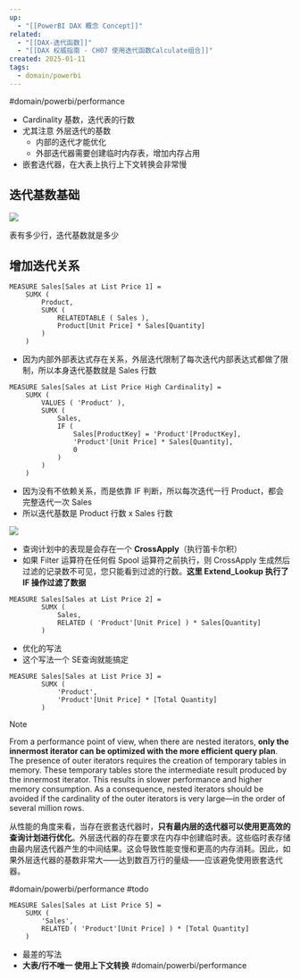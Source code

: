 ```yaml
---
up:
  - "[[PowerBI DAX 概念 Concept]]"
related:
  - "[[DAX-迭代函数]]"
  - "[[DAX 权威指南 - CH07 使用迭代函数Calculate组合]]"
created: 2025-01-11
tags:
  - domain/powerbi
---
```



 #domain/powerbi/performance 
 
- Cardinality 基数，迭代表的行数
- 尤其注意 外层迭代的基数
	- 内部的迭代才能优化
	- 外部迭代器需要创建临时内存表，增加内存占用
- 嵌套迭代器，在大表上执行上下文转换会非常慢

## 迭代基数基础

![](https://s1.vika.cn/space/2025/01/11/eaed320502b247c4924cffb0cf00d8f9)

表有多少行，迭代基数就是多少

## 增加迭代关系

```
MEASURE Sales[Sales at List Price 1] =
	SUMX (
		Product,
		SUMX (
			RELATEDTABLE ( Sales ),
			Product[Unit Price] * Sales[Quantity]
		)
	)
```

- 因为内部外部表达式存在关系，外层迭代限制了每次迭代内部表达式都做了限制，所以本身迭代基数就是 Sales 行数


```
MEASURE Sales[Sales at List Price High Cardinality] =
	SUMX (
		VALUES ( 'Product' ),
		SUMX (
			Sales,
			IF (
				Sales[ProductKey] = 'Product'[ProductKey],
				'Product'[Unit Price] * Sales[Quantity],
				0
			)
		)
	)
```

- 因为没有不依赖关系，而是依靠 IF 判断，所以每次迭代一行 Product，都会完整迭代一次 Sales
- 所以迭代基数是 Product 行数 x Sales 行数

![](https://s1.vika.cn/space/2025/01/11/fc77c718f50c487d97a12e297bed1e4b)
- 查询计划中的表现是会存在一个 **CrossApply**（执行笛卡尔积）
- 如果 Filter 运算符在任何假 Spool 运算符之前执行，则 CrossApply 生成然后过滤的记录数不可见，您只能看到过滤的行数。**这里 Extend_Lookup 执行了 IF 操作过滤了数据**


```
MEASURE Sales[Sales at List Price 2] =
        SUMX (
            Sales,
            RELATED ( 'Product'[Unit Price] ) * Sales[Quantity]
        )
```



- 优化的写法
- 这个写法一个 SE查询就能搞定





```
MEASURE Sales[Sales at List Price 3] =
        SUMX (
            'Product',
            'Product'[Unit Price] * [Total Quantity]
        )
```


> [!note] 
> From a performance point of view, when there are nested iterators, **only the innermost iterator can be optimized with the more efficient query plan**. The presence of outer iterators requires the creation of temporary tables in memory. These temporary tables store the intermediate result produced by the innermost iterator. This results in slower performance and higher memory consumption. As a consequence, nested iterators should be avoided if the cardinality of the outer iterators is very large—in the order of several million rows.
> 
> 从性能的角度来看，当存在嵌套迭代器时，**只有最内层的迭代器可以使用更高效的查询计划进行优化**。外层迭代器的存在要求在内存中创建临时表。这些临时表存储由最内层迭代器产生的中间结果。这会导致性能变慢和更高的内存消耗。因此，如果外层迭代器的基数非常大——达到数百万行的量级——应该避免使用嵌套迭代器。

#domain/powerbi/performance  #todo





```
MEASURE Sales[Sales at List Price 5] =
	SUMX (
		'Sales',
		RELATED ( 'Product'[Unit Price] ) * [Total Quantity]
	)
```

- 最差的写法
- **大表/行不唯一 使用上下文转换** #domain/powerbi/performance 


